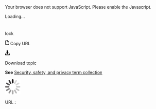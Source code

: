 Your browser does not support JavaScript. Please enable the Javascript.

Loading...

# 

lock

![Copy URL](lock_files/Copy.png)
Copy URL

![Download](lock_files/Download.png)

Download topic

**See** [Security, safety, and privacy term collection](https://worldready.cloudapp.net/Styleguide/Read?id=2700&topicid=26894)

![In progress](lock_files/activity-large.gif)

URL :

